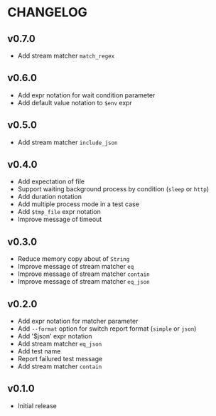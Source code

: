 # CHANGELOG

## v0.7.0

- Add stream matcher `match_regex`

## v0.6.0

- Add expr notation for wait condition parameter
- Add default value notation to `$env` expr

## v0.5.0

- Add stream matcher `include_json`

## v0.4.0

- Add expectation of file
- Support waiting background process by condition (`sleep` or `http`)
- Add duration notation
- Add multiple process mode in a test case
- Add `$tmp_file` expr notation
- Improve message of timeout

## v0.3.0

- Reduce memory copy about of `String`
- Improve message of stream matcher `eq`
- Improve message of stream matcher `contain`
- Improve message of stream matcher `eq_json`

## v0.2.0

- Add expr notation for matcher parameter
- Add `--format` option for switch report format (`simple` or `json`)
- Add '$json' expr notation
- Add stream matcher `eq_json`
- Add test name
- Report failured test message
- Add stream matcher `contain`

## v0.1.0

- Initial release
